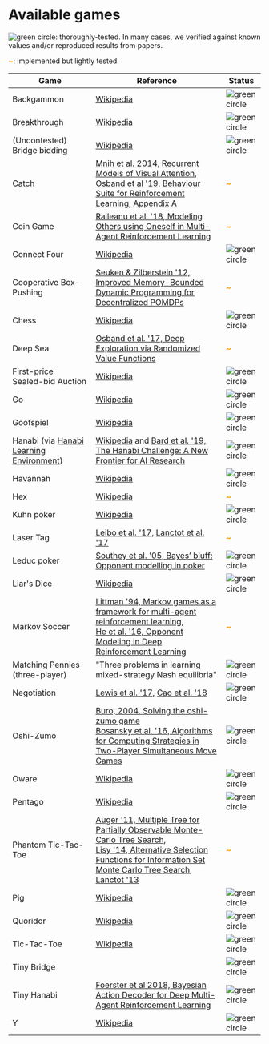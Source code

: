 # Available games

![](_static/green_circ10.png "green circle"): thoroughly-tested. In many cases,
we verified against known values and/or reproduced results from papers.

<font color="orange"><b>~</b></font>: implemented but lightly tested.

Game                                                                                                | Reference                                                                                                                                                                                                                                                                                                                                                        | Status
--------------------------------------------------------------------------------------------------- | ---------------------------------------------------------------------------------------------------------------------------------------------------------------------------------------------------------------------------------------------------------------------------------------------------------------------------------------------------------------- | ------
Backgammon                                                                                          | [Wikipedia](https://en.wikipedia.org/wiki/Backgammon)                                                                                                                                                                                                                                                                                                            | ![](_static/green_circ10.png "green circle")
Breakthrough                                                                                        | [Wikipedia](https://en.wikipedia.org/wiki/Breakthrough_\(board_game\))                                                                                                                                                                                                                                                                                           | ![](_static/green_circ10.png "green circle")
(Uncontested) Bridge bidding                                                                        | [Wikipedia](https://en.wikipedia.org/wiki/Contract_bridge)                                                                                                                                                                                                                                                                                                       | ![](_static/green_circ10.png "green circle")
Catch                                                                                               | [Mnih et al. 2014, Recurrent Models of Visual Attention](https://papers.nips.cc/paper/5542-recurrent-models-of-visual-attention.pdf),<br>[Osband et al '19, Behaviour Suite for Reinforcement Learning, Appendix A](https://arxiv.org/abs/1908.03568)                                                                                                            | <font color="orange"><b>~</b></font>
Coin Game                                                                                           | [Raileanu et al. '18, Modeling Others using Oneself in Multi-Agent Reinforcement Learning](https://arxiv.org/abs/1802.09640)                                                                                                                                                                                                                                     | <font color="orange"><b>~</b></font>
Connect Four                                                                                        | [Wikipedia](https://en.wikipedia.org/wiki/Connect_Four)                                                                                                                                                                                                                                                                                                          | ![](_static/green_circ10.png "green circle")
Cooperative Box-Pushing                                                                             | [Seuken & Zilberstein '12, Improved Memory-Bounded Dynamic Programming for Decentralized POMDPs](https://arxiv.org/abs/1206.5295)                                                                                                                                                                                                                                | <font color="orange"><b>~</b></font>
Chess                                                                                               | [Wikipedia](https://en.wikipedia.org/wiki/Chess)                                                                                                                                                                                                                                                                                                                 | ![](_static/green_circ10.png "green circle")
Deep Sea                              | [Osband et al. '17, Deep Exploration via Randomized Value Functions](https://arxiv.org/abs/1703.07608)                                                                                                                                                                                                                                                           | <font color="orange"><b>~</b></font>
First-price <br /> Sealed-bid Auction                                                               | [Wikipedia](https://en.wikipedia.org/wiki/First-price_sealed-bid_auction)                                                                                                                                                                                                                                                                                        | ![](_static/green_circ10.png "green circle")
Go                                                                                                  | [Wikipedia](https://en.wikipedia.org/wiki/Go_\(game\))                                                                                                                                                                                                                                                                                                           | ![](_static/green_circ10.png "green circle")
Goofspiel                                                                                           | [Wikipedia](https://en.wikipedia.org/wiki/Goofspiel)                                                                                                                                                                                                                                                                                                             | ![](_static/green_circ10.png "green circle")
Hanabi (via [Hanabi Learning Environment](https://github.com/deepmind/hanabi-learning-environment)) | [Wikipedia](https://en.wikipedia.org/wiki/Hanabi_\(card_game\)) and [Bard et al. '19, The Hanabi Challenge: A New Frontier for AI Research](https://arxiv.org/abs/1902.00506)                                                                                                                                                                                    | ![](_static/green_circ10.png "green circle")
Havannah                                                                                            | [Wikipedia](https://en.wikipedia.org/wiki/Havannah)                                                                                                                                                                                                                                                                                                              | ![](_static/green_circ10.png "green circle")
Hex                                                                                                 | [Wikipedia](https://en.wikipedia.org/wiki/Hex_\(board_game\))                                                                                                                                                                                                                                                                                                    | <font color="orange"><b>~</b></font>
Kuhn poker                                                                                          | [Wikipedia](https://en.wikipedia.org/wiki/Kuhn_poker)                                                                                                                                                                                                                                                                                                            | ![](_static/green_circ10.png "green circle")
Laser Tag                                                                                           | [Leibo et al. '17](https://arxiv.org/abs/1702.03037), [Lanctot et al. '17](https://arxiv.org/abs/1711.00832)                                                                                                                                                                                                                                                     | <font color="orange"><b>~</b></font>
Leduc poker                                                                                         | [Southey et al. '05, Bayes’ bluff: Opponent modelling in poker](https://arxiv.org/abs/1207.1411)                                                                                                                                                                                                                                                                 | ![](_static/green_circ10.png "green circle")
Liar's Dice                                                                                         | [Wikipedia](https://en.wikipedia.org/wiki/Liar%27s_dice)                                                                                                                                                                                                                                                                                                         | ![](_static/green_circ10.png "green circle")
Markov Soccer                                                                                       | [Littman '94, Markov games as a framework for multi-agent reinforcement learning](https://www2.cs.duke.edu/courses/spring07/cps296.3/littman94markov.pdf),<br>[He et al. '16, Opponent Modeling in Deep Reinforcement Learning](https://arxiv.org/abs/1609.05559)                                                                                                | <font color="orange"><b>~</b></font>
Matching Pennies <br />(three-player)                                                               | "Three problems in learning mixed-strategy Nash equilibria"                                                                                                                                                                                                                                                                                                      | ![](_static/green_circ10.png "green circle")
Negotiation                                                                                         | [Lewis et al. '17](https://arxiv.org/abs/1706.05125), [Cao et al. '18](https://arxiv.org/abs/1804.03980)                                                                                                                                                                                                                                                         | ![](_static/green_circ10.png "green circle")
Oshi-Zumo                                                                                           | [Buro, 2004. Solving the oshi-zumo game](https://link.springer.com/chapter/10.1007/978-0-387-35706-5_23) <br> [Bosansky et al. '16, Algorithms for Computing Strategies in Two-Player Simultaneous Move Games](http://mlanctot.info/files/papers/aij-2psimmove.pdf)                                                                                              | ![](_static/green_circ10.png "green circle")
Oware                                                                                               | [Wikipedia](https://en.wikipedia.org/wiki/Oware)                                                                                                                                                                                                                                                                                                                 | ![](_static/green_circ10.png "green circle")
Pentago                                                                                             | [Wikipedia](https://en.wikipedia.org/wiki/Pentago)                                                                                                                                                                                                                                                                                                               | ![](_static/green_circ10.png "green circle")
Phantom Tic-Tac-Toe                                                                                 | [Auger '11, Multiple Tree for Partially Observable Monte-Carlo Tree Search](https://hal.archives-ouvertes.fr/hal-00563480v2/document),<br>[Lisy '14, Alternative Selection Functions for Information Set Monte Carlo Tree Search](https://core.ac.uk/download/pdf/81646968.pdf), <br>[Lanctot '13](http://mlanctot.info/files/papers/PhD_Thesis_MarcLanctot.pdf) | <font color="orange"><b>~</b></font>
Pig                                                                                                 | [Wikipedia](https://en.wikipedia.org/wiki/Pig_\(dice_game\))                                                                                                                                                                                                                                                                                                     | ![](_static/green_circ10.png "green circle")
Quoridor                                                                                            | [Wikipedia](https://en.wikipedia.org/wiki/Quoridor)                                                                                                                                                                                                                                                                                                              | ![](_static/green_circ10.png "green circle")
Tic-Tac-Toe                                                                                         | [Wikipedia](https://en.wikipedia.org/wiki/Tic-tac-toe)                                                                                                                                                                                                                                                                                                           | ![](_static/green_circ10.png "green circle")
Tiny Bridge                                                                                         |                                                                                                                                                                                                                                                                                                                                                                  | ![](_static/green_circ10.png "green circle")
Tiny Hanabi                                                                                         | [Foerster et al 2018, Bayesian Action Decoder for Deep Multi-Agent Reinforcement Learning](https://arxiv.org/abs/1811.01458)                                                                                                                                                                                                                                     | ![](_static/green_circ10.png "green circle")
Y                                                                                                   | [Wikipedia](https://en.wikipedia.org/wiki/Y_\(game\))                                                                                                                                                                                                                                                                                                            | ![](_static/green_circ10.png "green circle")
